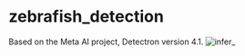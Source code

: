 # zebrafish_detection
Based on the Meta AI project, Detectron version 4.1.
![infer_](https://user-images.githubusercontent.com/57084033/177120642-c2a074d5-0c78-4a35-99f8-85f1ae02a80c.gif)
